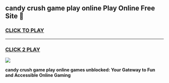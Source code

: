 
## candy crush game play online Play Online Free Site 👋
<h3>
<a href="https://download.freeplayer.one?title=candy_crush_game_play_online&ref=21F">CLICK TO PLAY</a></h3>
<hr>

<h3>
<a href="https://download.freeplayer.one?title=candy_crush_game_play_online&ref=21F">CLICK 2 PLAY</a>
  
</h3>

<a href="https://download.freeplayer.one?title=candy_crush_game_play_online&ref=21F"><img src="https://cdnb.artstation.com/p/assets/images/images/032/539/853/original/anto-thomas-button-gif.gif"></a>


**candy crush game play online games unblocked: Your Gateway to Fun and Accessible Online Gaming**
